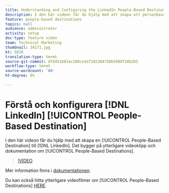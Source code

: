 ```yaml
---
title: Understanding and Configuring the LinkedIn People-Based Destination
description: I den här videon får du hjälp med att skapa ett personbaserat mål för LinkedIn. Det bygger på ytterligare videor och dokumentation om personbaserade destinationer.
feature: people-based destinations
topics: null
audience: administrator
activity: setup
doc-type: feature video
team: Technical Marketing
thumbnail: 34171.jpg
kt: 5028
translation-type: tm+mt
source-git-commit: d7d451683ac280ce3ef245384758b5989f28b265
workflow-type: tm+mt
source-wordcount: '88'
ht-degree: 0%

---
```



# Förstå och konfigurera [!DNL LinkedIn] [!UICONTROL People-Based Destination]

I den här videon får du hjälp med att skapa en [!UICONTROL People-Based Destination] till [!DNL LinkedIn]. Det bygger på ytterligare videoklipp och dokumentation om [!UICONTROL People-Based Destinations].

>[!VIDEO](https://video.tv.adobe.com/v/34171/?quality=12)

Mer information finns i [dokumentationen](https://docs.adobe.com/content/help/en/audience-manager/user-guide/features/destinations/people-based/people-based-destinations-overview.html).

Du kan också hitta ytterligare videofilmer om [!UICONTROL People-Based Destinations] [HERE](https://adobe.ly/aamlearnpbd).
